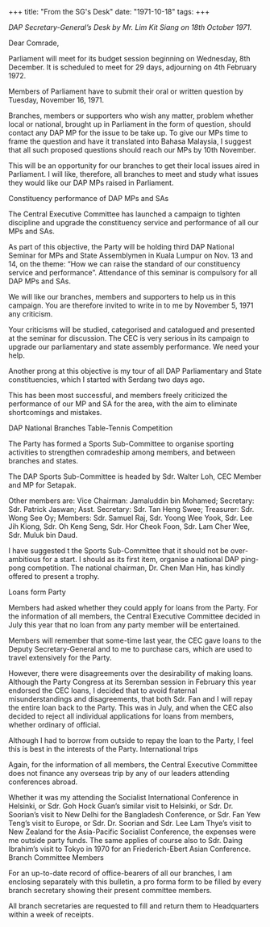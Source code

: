 +++ 
title: "From the SG's Desk"
date: "1971-10-18"
tags:
+++

_DAP Secretary-General’s Desk by Mr. Lim Kit Siang on 18th October 1971._

Dear Comrade, 

Parliament will meet for its budget session beginning on Wednesday, 8th December. It is scheduled to meet for 29 days, adjourning on 4th February 1972.

Members of Parliament have to submit their oral or written question by Tuesday, November 16, 1971.

Branches, members or supporters who wish any matter, problem whether local or national, brought up in Parliament in the form of question, should contact any DAP MP for the issue to be take up. To give our MPs time to frame the question and have it translated into Bahasa 
Malaysia, I suggest that all such proposed questions should reach our MPs by 10th November.</u>

This will be an opportunity for our branches to get their local issues aired in Parliament. I will like, therefore, all branches to meet and study what issues they would like our DAP MPs raised in Parliament.

Constituency performance of DAP MPs and SAs

The Central Executive Committee has launched a campaign to tighten discipline and upgrade the constituency service and performance of all our MPs and SAs.

As part of this objective, the Party will be holding third DAP National Seminar for MPs and State Assemblymen in Kuala Lumpur on Nov. 13 and 14, on the theme: “How we can raise the standard of our constituency service and performance”. Attendance of this seminar is compulsory for all DAP MPs and SAs.

We will like our branches, members and supporters to help us in this campaign. You are therefore invited to write in to me by November 5, 1971 any criticism. 

Your criticisms will be studied, categorised and catalogued and presented at the seminar for discussion.
The CEC is very serious in its campaign to upgrade our parliamentary and state assembly performance. We need your help.

Another prong at this objective is my tour of all DAP Parliamentary and State constituencies, which I started with Serdang two days ago.

This has been most successful, and members freely criticized the performance of our MP and SA for the area, with the aim to eliminate shortcomings and mistakes.

DAP National Branches Table-Tennis Competition

The Party has formed a Sports Sub-Committee to organise sporting activities to strengthen comradeship among members, and between branches and states.

The DAP Sports Sub-Committee is headed by Sdr. Walter Loh, CEC Member and MP for Setapak.

Other members are: Vice Chairman: Jamaluddin bin Mohamed; Secretary: Sdr. Patrick Jaswan; Asst. Secretary: Sdr. Tan Heng Swee; Treasurer: Sdr. Wong See Oy; Members: Sdr. Samuel Raj, Sdr. Yoong Wee Yook, Sdr. Lee Jih Kiong, Sdr. Oh Keng Seng, Sdr. Hor Cheok Foon, Sdr. Lam Cher Wee, Sdr. Muluk bin Daud.

I have suggested t the Sports Sub-Committee that it should not be over-ambitious for a start. I should as its first item, organise a national DAP ping-pong competition. The national chairman, Dr. Chen Man Hin, has kindly offered to present a trophy.

Loans form Party

Members had asked whether they could apply for loans from the Party. For the information of all members, the Central Executive Committee decided in July this year that no loan from any party member will be entertained.

Members will remember that some-time last year, the CEC gave loans to the Deputy Secretary-General and to me to purchase cars, which are used to travel extensively for the Party. 

However, there were disagreements over the desirability of making loans. Although the Party Congress at its Seremban session in February this year endorsed the CEC loans, I decided that to avoid fraternal misunderstandings and disagreements, that both Sdr. Fan and I will repay the entire loan back to the Party. This was in July, and when the CEC also decided to reject all individual applications for loans from members, whether ordinary of official.

Although I had to borrow from outside to repay the loan to the Party, I feel this is best in the interests of the Party.
International trips 

Again, for the information of all members, the Central Executive Committee does not finance any overseas trip by any of our leaders attending conferences abroad. 

Whether it was my attending the Socialist International Conference in Helsinki, or Sdr. Goh Hock Guan’s similar visit to Helsinki, or Sdr. Dr. Soorian’s visit to New Delhi for the Bangladesh Conference, or Sdr. Fan Yew Teng’s visit to Europe, or Sdr. Dr. Soorian and Sdr. Lee Lam Thye’s visit to New Zealand for the Asia-Pacific Socialist Conference, the expenses were me outside party funds. The same applies of course also to Sdr. Daing Ibrahim’s visit to Tokyo in 1970 for an Friederich-Ebert Asian Conference. 
Branch Committee Members

For an up-to-date record of office-bearers of all our branches, I am enclosing separately with this bulletin, a pro forma form to be filled by every branch secretary showing their present committee members.

All branch secretaries are requested to fill and return them to Headquarters within a week of receipts.
 
